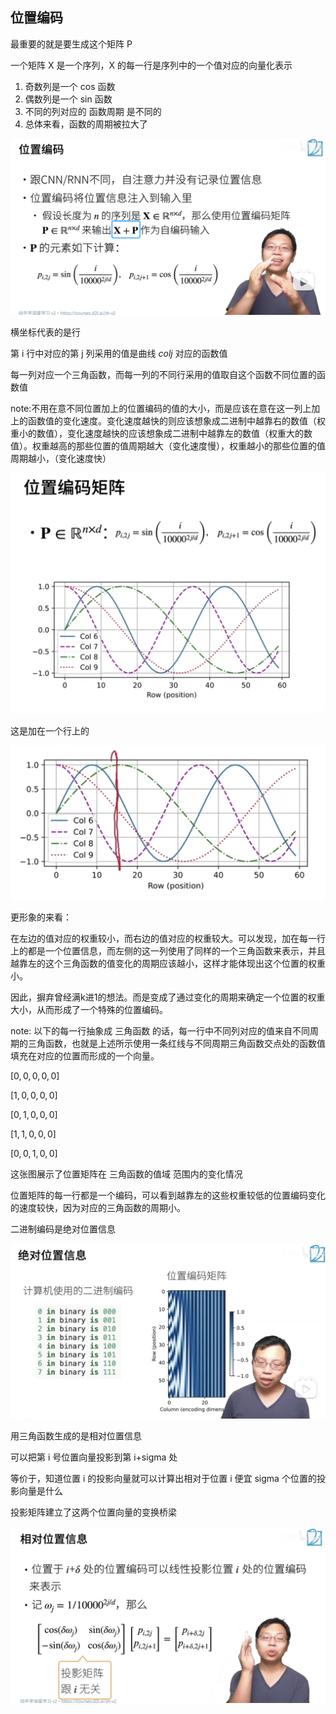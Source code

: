 ## 位置编码



最重要的就是要生成这个矩阵 P

一个矩阵 X 是一个序列，X 的每一行是序列中的一个值对应的向量化表示

1. 奇数列是一个 cos 函数
2. 偶数列是一个 sin 函数
3. 不同的列对应的 函数周期 是不同的
4. 总体来看，函数的周期被拉大了

![](06-Self-Attention-Position-Encoding.assets/image-20230104134610267.png)



横坐标代表的是行

第 i 行中对应的第 j 列采用的值是曲线 $col j$ 对应的函数值

每一列对应一个三角函数，而每一列的不同行采用的值取自这个函数不同位置的函数值

note:不用在意不同位置加上的位置编码的值的大小，而是应该在意在这一列上加上的函数值的变化速度。变化速度越快的则应该想象成二进制中越靠右的数值（权重小的数值），变化速度越快的应该想象成二进制中越靠左的数值（权重大的数值）。权重越高的那些位置的值周期越大（变化速度慢），权重越小的那些位置的值周期越小，（变化速度快）

![](06-Self-Attention-Position-Encoding.assets/image-20230104134851910.png)

这是加在一个行上的

![](06-Self-Attention-Position-Encoding.assets/image-20230104135652575.png)



更形象的来看：

在左边的值对应的权重较小，而右边的值对应的权重较大。可以发现，加在每一行上的都是一个位置信息，而左侧的这一列使用了同样的一个三角函数来表示，并且越靠左的这个三角函数的值变化的周期应该越小，这样才能体现出这个位置的权重小。

因此，摒弃曾经满k进1的想法。而是变成了通过变化的周期来确定一个位置的权重大小，从而形成了一个特殊的位置编码。

note: 以下的每一行抽象成 三角函数 的话，每一行中不同列对应的值来自不同周期的三角函数，也就是上述所示使用一条红线与不同周期三角函数交点处的函数值填充在对应的位置而形成的一个向量。

$[0,0,0,0,0]$

$[1,0,0,0,0]$

$[0,1,0,0,0]$

$[1,1,0,0,0]$

$[0,0,1,0,0]$



这张图展示了位置矩阵在 三角函数的值域 范围内的变化情况

位置矩阵的每一行都是一个编码，可以看到越靠左的这些权重较低的位置编码变化的速度较快，因为对应的三角函数的周期小。

二进制编码是绝对位置信息

![](06-Self-Attention-Position-Encoding.assets/image-20230104141808443.png)



用三角函数生成的是相对位置信息

可以把第 i 号位置向量投影到第 i+sigma 处

等价于，知道位置 i 的投影向量就可以计算出相对于位置 i 便宜 sigma 个位置的投影向量是什么

投影矩阵建立了这两个位置向量的变换桥梁 

![](06-Self-Attention-Position-Encoding.assets/image-20230104143736922.png)













